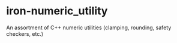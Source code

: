 # iron-numeric_utility
An assortment of C++ numeric utilities (clamping, rounding, safety checkers, etc.)
